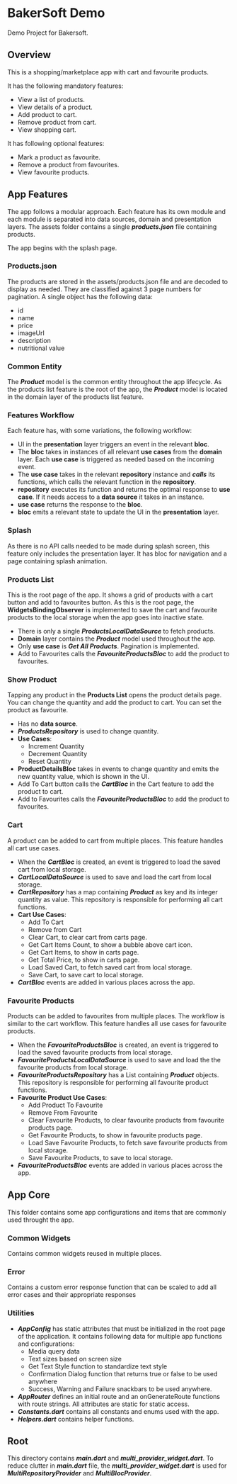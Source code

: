 # BakerSoft Demo

Demo Project for Bakersoft.

## Overview

This is a shopping/marketplace app with cart and favourite products.

It has the following mandatory features:
- View a list of products.
- View details of a product. 
- Add product to cart. 
- Remove product from cart. 
- View shopping cart.

It has following optional features:
- Mark a product as favourite. 
- Remove a product from favourites.
- View favourite products.

## App Features
The app follows a modular approach. Each feature has its own module and each module is separated into data sources, domain and presentation layers. The assets folder contains a single ***products.json*** file containing products.

The app begins with the splash page.

### Products.json
The products are stored in the assets/products.json file and are decoded to display as needed. They are classified against 3 page numbers for pagination. A single object has the following data:
- id
- name
- price
- imageUrl
- description
- nutritional value


### Common Entity 
The ***Product*** model is the common entity throughout the app lifecycle. As the products list feature is the root of the app, the ***Product*** model is located in the domain layer of the products list feature.

### Features Workflow
Each feature has, with some variations, the following workflow:
- UI in the **presentation** layer triggers an event in the relevant **bloc**.
- The **bloc** takes in instances of all relevant **use cases** from the **domain** layer. Each **use case** is triggered as needed based on the incoming event.
- The **use case** takes in the relevant **repository** instance and ***calls*** its functions, which calls the relevant function in the **repository**.
- **repository** executes its function and returns the optimal response to **use case**. If it needs access to a **data source** it takes in an instance. 
- **use case** returns the response to the **bloc**.
- **bloc** emits a relevant state to update the UI in the **presentation** layer. 

### Splash
As there is no API calls needed to be made during splash screen, this feature only includes the presentation layer. It has bloc for navigation and a page containing splash animation. 

### Products List
This is the root page of the app. It shows a grid of products with a cart button and add to favourites button.
As this is the root page, the **WidgetsBindingObserver** is implemented to save the cart and favourite products to the local storage when the app goes into inactive state. 

- There is only a single ***ProductsLocalDataSource*** to fetch products.
- **Domain** layer contains the ***Product*** model used throughout the app.
- Only **use case** is ***Get All Products***. Pagination is implemented.
- Add to Favourites calls the ***FavouriteProductsBloc*** to add the product to favourites. 

### Show Product
Tapping any product in the **Products List** opens the product details page. You can change the quantity and add the product to cart. You can set the product as favourite. 
- Has no **data source**. 
- ***ProductsRepository*** is used to change quantity. 
- **Use Cases**: 
    - Increment Quantity
    - Decrement Quantity
    - Reset Quantity
- **ProductDetailsBloc** takes in events to change quantity and emits the new quantity value, which is shown in the UI.
- Add To Cart button calls the ***CartBloc*** in the Cart feature to add the product to cart. 
- Add to Favourites calls the ***FavouriteProductsBloc*** to add the product to favourites. 

### Cart
A product can be added to cart from multiple places. This feature handles all cart use cases.

- When the ***CartBloc*** is created, an event is triggered to load the saved cart from local storage. 
- ***CartLocalDataSource*** is used to save and load the cart from local storage.
- ***CartRepository*** has a map containing ***Product*** as key and its integer quantity as value. This repository is responsible for performing all cart functions. 
- **Cart Use Cases**:
    - Add To Cart
    - Remove from Cart
    - Clear Cart, to clear cart from carts page.
    - Get Cart Items Count, to show a bubble above cart icon. 
    - Get Cart Items, to show in carts page. 
    - Get Total Price, to show in carts page. 
    - Load Saved Cart, to fetch saved cart from local storage. 
    - Save Cart, to save cart to local storage. 
- ***CartBloc*** events are added in various places across the app.


### Favourite Products
Products can be added to favourites from multiple places. The workflow is similar to the cart workflow. This feature handles all use cases for favourite products.

- When the ***FavouriteProductsBloc*** is created, an event is triggered to load the saved favourite products from local storage.
- ***FavouriteProductsLocalDataSource*** is used to save and load the the favourite products from local storage.
- ***FavouriteProductsRepository*** has a List containing ***Product*** objects. This repository is responsible for performing all favourite product functions.
- **Favourite Product Use Cases**:
    - Add Product To Favourite
    - Remove From Favourite
    - Clear Favourite Products, to clear favourite products from favourite products page.
    - Get Favourite Products, to show in favourite products page. 
    - Load Save Favourite Products, to fetch save favourite products from local storage.
    - Save Favourite Products, to save to local storage. 
- ***FavouriteProductsBloc*** events are added in various places across the app.

## App Core
This folder contains some app configurations and items that are commonly used throught the app.

### Common Widgets
Contains common widgets reused in multiple places.

### Error
Contains a custom error response function that can be scaled to add all error cases and their appropriate responses

### Utilities

- ***AppConfig*** has static attributes that must be initialized in the root page of the application. It contains following data for multiple app functions and configurations:
    - Media query data
    - Text sizes based on screen size
    - Get Text Style function to standardize text style
    - Confirmation Dialog function that returns true or false to be used anywhere
    - Success, Warning and Failure snackbars to be used anywhere.
- ***AppRouter*** defines an initial route and an onGenerateRoute functions with route strings. All attributes are static for static access. 
- ***Constants.dart*** contains all constants and enums used with the app.
- ***Helpers.dart*** contains helper functions.

## Root
This directory contains ***main.dart*** and ***multi_provider_widget.dart***. To reduce clutter in ***main.dart*** file, the ***multi_provider_widget.dart*** is used for ***MultiRepositoryProvider*** and ***MultiBlocProvider***.


